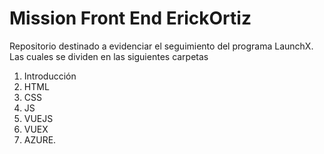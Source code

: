 # Mission Front End ErickOrtiz
Repositorio destinado a evidenciar el seguimiento del programa LaunchX. 
Las cuales se dividen en las siguientes carpetas 
1. Introducción 
2. HTML 
3. CSS 
4. JS 
5. VUEJS 
6. VUEX 
7. AZURE.

